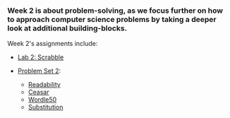 ### Week 2 is about problem-solving, as we focus further on how to approach computer science problems by taking a deeper look at additional building-blocks.

Week 2's assignments include:
* [Lab 2: Scrabble](https://cs50.harvard.edu/x/2023/labs/2/)

* [Problem Set 2](https://cs50.harvard.edu/x/2023/psets/2/):
  - [Readability](https://cs50.harvard.edu/x/2023/psets/2/readability/)
  - [Ceasar](https://cs50.harvard.edu/x/2023/psets/2/caesar/)
  - [Wordle50](https://cs50.harvard.edu/x/2023/psets/2/wordle50/)
  - [Substitution](https://cs50.harvard.edu/x/2023/psets/2/substitution/)

